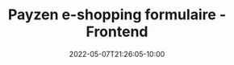 ---
title: "Payzen e-shopping formulaire - Frontend"
date: 2022-05-07T21:26:05-10:00
draft: true
---